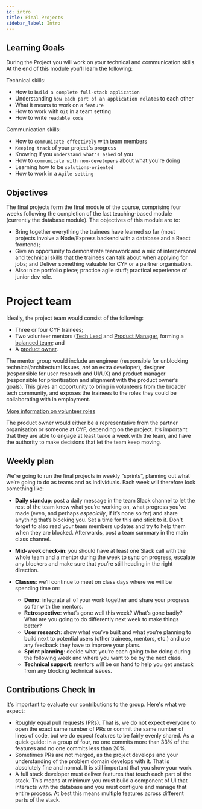 ```yaml
---
id: intro
title: Final Projects
sidebar_label: Intro
---
```


## Learning Goals

During the Project you will work on your technical and communication skills. At the end of this module you'll learn the following:

Technical skills:

- How to `build a complete full-stack application`
- Understanding `how each part of an application relates` to each other
- What it means to work on a `feature`
- How to work with `Git` in a team setting
- How to write `readable code`

Communication skills:

- How to `communicate effectively` with team members
- `Keeping track` of your project's progress
- Knowing if you `understand what's asked` of you
- How to `communicate with non-developers` about what you're doing
- Learning how to be `solutions-oriented`
- How to work in a `Agile setting`

## Objectives

The final projects form the final module of the course, comprising four weeks following the completion of the last teaching-based module (currently the database module). The objectives of this module are to:

- Bring together everything the trainees have learned so far (most projects involve a Node/Express backend with a database and a React frontend);
- Give an opportunity to demonstrate teamwork and a mix of interpersonal and technical skills that the trainees can talk about when applying for jobs; and Deliver something valuable for CYF or a partner organisation.
- Also: nice portfolio piece; practice agile stuff; practical experience of junior dev role.

# Project team

Ideally, the project team would consist of the following:

- Three or four CYF trainees;
- Two volunteer mentors ([Tech Lead](https://docs.codeyourfuture.io/volunteers/teams-1/cyf-products-final-projects/roles/tech-lead) and [Product Manager](https://docs.codeyourfuture.io/volunteers/teams-1/cyf-products-final-projects/roles/product-manager), forming a [balanced team](https://www.youtube.com/watch?v=Z_Q4Q8rCVpU); and
- A [product owner](https://docs.codeyourfuture.io/volunteers/teams-1/cyf-products-final-projects/roles/product-owner).

The mentor group would include an engineer (responsible for unblocking technical/architectural issues, _not_ an extra developer), designer (responsible for user research and UI/UX) and product manager (responsible for prioritisation and alignment with the product owner’s goals). This gives an opportunity to bring in volunteers from the broader tech community, and exposes the trainees to the roles they could be collaborating with in employment.

[More information on volunteer roles](https://docs.codeyourfuture.io/volunteers/teams-1/cyf-products-final-projects/roles)

The product owner would either be a representative from the partner organisation or someone at CYF, depending on the project. It’s important that they are able to engage at least twice a week with the team, and have the authority to make decisions that let the team keep moving.

## Weekly plan

We’re going to run the final projects in weekly “sprints”, planning out what we’re going to do as teams and as individuals. Each week will therefore look something like:

- **Daily standup**: post a daily message in the team Slack channel to let the rest of the team know what you’re working on, what progress you’ve made (even, and perhaps _especially_, if it’s none so far) and share anything that’s blocking you. Set a time for this and stick to it. Don't forget to also read your team members updates and try to help them when they are blocked. Afterwards, post a team summary in the main class channel. 

- **Mid-week check-in**: you should have at least one Slack call with the whole team and a mentor during the week to sync on progress, escalate any blockers and make sure that you’re still heading in the right direction.
- **Classes**: we’ll continue to meet on class days where we will be spending time on:
  - **Demo**: integrate all of your work together and share your progress so far with the mentors.
  - **Retrospective**: what’s gone well this week? What’s gone badly? What are you going to do differently next week to make things better?
  - **User research**: show what you’ve built and what you’re planning to build next to potential users (other trainees, mentors, etc.) and use any feedback they have to improve your plans.
  - **Sprint planning**: decide what you’re each going to be doing during the following week and where you want to be by the next class.
  - **Technical support**: mentors will be on hand to help you get unstuck from any blocking technical issues.

## Contributions Check In
It's important to evaluate our contributions to the group. Here's what we expect:

- Roughly equal pull requests (PRs). That is, we do not expect everyone to open the exact same number of PRs or commit the same number of lines of code, but we do expect features to be fairly evenly shared. As a quick guide: in a group of four, no one commits more than 33% of the features and no one commits less than 20%.
- Sometimes PRs are not merged, as the project develops and your understanding of the problem domain develops with it. That is absolutely fine and normal. It is still important that you show your work.
- A full stack developer must deliver features that touch each part of the stack. This means at minimum you must build a component of UI that interacts with the database and you must configure and manage that entire process. At best this means multiple features across different parts of the stack.
